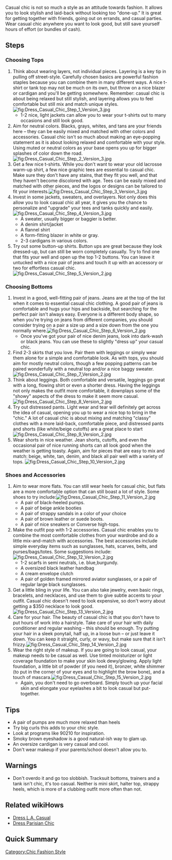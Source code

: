 Casual chic is not so much a style as an attitude towards fashion. It
allows you to look stylish and laid-back without looking too "done-up."
It is great for getting together with friends, going out on errands, and
casual parties. Wear casual chic anywhere you want to look good, but
still save yourself hours of effort (or bundles of cash).

## Steps

### Choosing Tops

1.  Think about wearing layers, not individual pieces. Layering is a key
    tip in pulling off street-style. Carefully chosen basics are
    powerful fashion staples because you can combine them in many
    different ways. A nice t-shirt or tank top may not be much on its
    own, but throw on a nice blazer or cardigan and you'll be getting
    somewhere. Remember: casual chic is about being relaxed but still
    stylish, and layering allows you to feel comfortable but still mix
    and match unique
    styles.![](Dress_Casual_Chic_Step_1_Version_3.jpg "fig:Dress_Casual_Chic_Step_1_Version_3.jpg")
    -   1-2 nice, light jackets can allow you to wear your t-shirts out
        to many occasions and still look good.
2.  Aim for neutral colors. Blacks, grays, whites, and tans are your
    friends here – they can be easily mixed and matched with other
    colors and accessories. Casual chic isn't so much about making an
    eye-popping statement as it is about looking relaxed and comfortable
    with your style. Using muted or neutral colors as your base opens
    you up for bigger splashes of color down the
    road.![](Dress_Casual_Chic_Step_2_Version_3.jpg "fig:Dress_Casual_Chic_Step_2_Version_3.jpg")
3.  Get a few nice t-shirts. While you don't want to wear your old
    lacrosse warm-up shirt, a few nice graphic tees are essential to
    casual chic. Make sure they don't have any stains, that they fit you
    well, and that they haven't become discolored with age. Tees can be
    easily mixed and matched with other pieces, and the logos or designs
    can be tailored to fit your
    interests.![](Dress_Casual_Chic_Step_3_Version_3.jpg "fig:Dress_Casual_Chic_Step_3_Version_3.jpg")
4.  Invest in some jackets, sweaters, and overlayers. Not only does this
    allow you to look casual chic all year, it gives you the chance to
    personalize and "upgrade" your tees and tanks quickly and
    easily.![](Dress_Casual_Chic_Step_4_Version_3.jpg "fig:Dress_Casual_Chic_Step_4_Version_3.jpg")
    -   A sweater, usually bigger or baggier is better.
    -   A denim shirt/jacket
    -   A flannel shirt
    -   A form-fitting blazer in white or gray.
    -   2-3 cardigans in various colors.
5.  Try out some button-up shirts. Button ups are great because they
    look dressed-up, but can still be worn completely casually. Try to
    find one that fits your well and open up the top 1-2 buttons. You
    can leave it untucked with a nice pair of jeans and touch it up with
    an accessory or two for effortless casual
    chic.![](Dress_Casual_Chic_Step_5_Version_2.jpg "fig:Dress_Casual_Chic_Step_5_Version_2.jpg")

### Choosing Bottoms

1.  Invest in a good, well-fitting pair of jeans. Jeans are at the top
    of the list when it comes to essential casual chic clothing. A good
    pair of jeans is comfortable and hugs your hips and backside, but
    searching for the perfect pair isn't always easy. Everyone is a
    different body shape, so when you're trying on jeans from different
    companies, you should consider trying on a pair a size up and a size
    down from the one you normally
    where.![](Dress_Casual_Chic_Step_6_Version_2.jpg "fig:Dress_Casual_Chic_Step_6_Version_2.jpg")
    -   Once you've got your pair of nice denim jeans, look into
        dark-wash or black jeans. You can use these to slightly "dress
        up" your casual chic.
2.  Find 2-3 skirts that you love. Pair them with leggings or simply
    wear them alone for a simple and comfortable look. As with tops, you
    should aim for mostly neutral colors, though a few popping patterns
    can be paired wonderfully with a neutral top and/or a nice baggy
    sweater.![](Dress_Casual_Chic_Step_7_Version_2.jpg "fig:Dress_Casual_Chic_Step_7_Version_2.jpg")
3.  Think about leggings. Both comfortable and versatile, leggings go
    great with a long, flowing shirt or even a shorter dress. Having the
    leggings not only makes the outfit more comfortable, it downplays
    some of the "showy" aspects of the dress to make it seem more
    casual.![](Dress_Casual_Chic_Step_8_Version_2.jpg "fig:Dress_Casual_Chic_Step_8_Version_2.jpg")
4.  Try out distressed pants. Light wear and tear will definitely get
    across the idea of casual, opening you up to wear a nice top to
    bring in the "chic." A lot of casual chic is about mixing and
    matching "classy" clothes with a more laid-back, comfortable piece,
    and distressed pants and shorts (like white/beige cutoffs) are a
    great place to
    start![](Dress_Casual_Chic_Step_9_Version_2.jpg "fig:Dress_Casual_Chic_Step_9_Version_2.jpg")
5.  Wear shorts in nice weather. Jean shorts, cutoffs, and even the
    occasional pair of nice running shorts can all look good when the
    weather is getting toasty. Again, aim for pieces that are easy to
    mix and match: beige, white, tan, denim, and black all pair well
    with a variety of tops.
    ![](Dress_Casual_Chic_Step_10_Version_2.jpg "fig:Dress_Casual_Chic_Step_10_Version_2.jpg")

### Shoes and Accessories

1.  Aim to wear more flats. You can still wear heels for casual chic,
    but flats are a more comfortable option that can still boast a lot
    of style. Some shoes to try
    include:![](Dress_Casual_Chic_Step_11_Version_2.jpg "fig:Dress_Casual_Chic_Step_11_Version_2.jpg")
    -   A pair of black-heeled pumps.
    -   A pair of beige ankle booties
    -   A pair of strappy sandals in a color of your choice
    -   A pair of brown leather or suede boots.
    -   A pair of nice sneakers or Converse high-tops.
2.  Make the outfit pop with 1-2 accessories. Casual chic enables you to
    combine the most comfortable clothes from your wardrobe and do a
    little mix-and-match with accessories. The best accessories include
    simple everyday items such as sunglasses, hats, scarves, belts, and
    purses/bags/totes. Some suggestions
    include:![](Dress_Casual_Chic_Step_12_Version_2.jpg "fig:Dress_Casual_Chic_Step_12_Version_2.jpg")
    -   1-2 scarfs in semi neutrals, i.e. blue,burgundy.
    -   A oversized black leather handbag
    -   A cream envelope clutch
    -   A pair of golden framed mirrored aviator sunglasses, or a pair
        of regular large black sunglasses.
3.  Get a little bling in your life. You can also take jewelry, even
    basic rings, bracelets, and necklaces, and use them to give subtle
    accents to your outfit. Casual chic doesn't need to look expensive,
    so don't worry about getting a $350 necklace to look
    good.![](Dress_Casual_Chic_Step_13_Version_2.jpg "fig:Dress_Casual_Chic_Step_13_Version_2.jpg")
4.  Care for your hair. The beauty of casual chic is that you don't have
    to put hours of work into a hairstyle. Take care of your hair with
    daily conditioner and regular washing – this should be enough. Try
    putting your hair in a sleek ponytail, half up, in a loose bun – or
    just leave it down. You can keep it straight, curly, or wavy, but
    make sure that it isn't
    frizzy.![](Dress_Casual_Chic_Step_14_Version_2.jpg "fig:Dress_Casual_Chic_Step_14_Version_2.jpg")
5.  Wear the right style of makeup. If you are going to look casual,
    your makeup needs to be casual as well. Use tinted moisturizer or
    light coverage foundation to make your skin look dewy/glowing. Apply
    light foundation, a little bit of powder (if you need it), bronzer,
    white shimmer (to put in the corner of your eyes and to highlight
    the brow bone), and a touch of
    mascara.![](Dress_Casual_Chic_Step_15_Version_2.jpg "fig:Dress_Casual_Chic_Step_15_Version_2.jpg")
    -   Again, you don't need to go overboard. Simply touch up your
        facial skin and elongate your eyelashes a bit to look casual but
        put-together.

## Tips

-   A pair of pumps are much more relaxed than heels
-   Try big curls this adds to your chic style.
-   Look at programs like 90210 for inspiration.
-   Smoky brown eyeshadow is a good natural-ish way to glam up.
-   An oversize cardigan is very casual and cool.
-   Don't wear makeup if your parents/school doesn't allow you to.

## Warnings

-   Don't overdo it and go too slobbish. Tracksuit bottoms, trainers and
    a tank isn't chic, it's too casual. Neither is mini skirt, halter
    top, strappy heels, which is more of a clubbing outfit more often
    than not.

## Related wikiHows

-   [Dress L.A. Casual](Dress_L.A._Casual "wikilink")
-   [Dress Parisian Chic](Dress_Parisian_Chic "wikilink")

## Quick Summary

[Category:Chic Fashion Style](Category:Chic_Fashion_Style "wikilink")